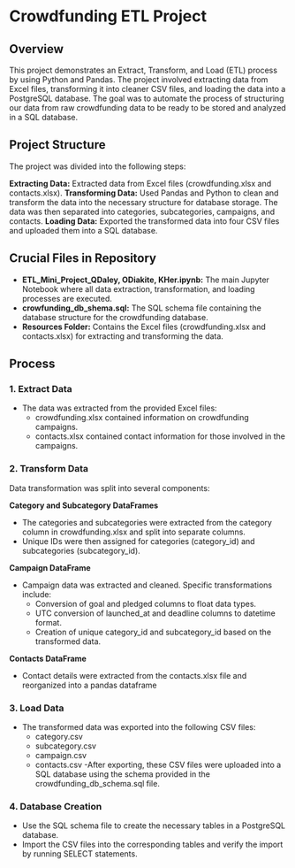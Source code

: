 # Crowdfunding ETL Project

## Overview
This project demonstrates an Extract, Transform, and Load (ETL) process by using Python and Pandas. The project involved extracting data from Excel files, transforming it into cleaner CSV files, and loading the data into a PostgreSQL database. The goal was to automate the process of structuring our data from raw crowdfunding data to be ready to be stored and analyzed in a SQL database.

## Project Structure
The project was divided into the following steps:

**Extracting Data:** Extracted data from Excel files (crowdfunding.xlsx and contacts.xlsx).
**Transforming Data:** Used Pandas and Python to clean and transform the data into the necessary structure for database storage. The data was then separated into categories, subcategories, campaigns, and contacts.
**Loading Data:** Exported the transformed data into four CSV files and uploaded them into a SQL database.

## Crucial Files in Repository
- **ETL_Mini_Project_QDaley, ODiakite, KHer.ipynb:** The main Jupyter Notebook where all data extraction, transformation, and loading processes are executed.
- **crowfunding_db_shema.sql:** The SQL schema file containing the database structure for the crowdfunding database.
- **Resources Folder:** Contains the Excel files (crowdfunding.xlsx and contacts.xlsx) for extracting and transforming the data.

## Process
### 1. Extract Data
- The data was extracted from the provided Excel files:
  - crowdfunding.xlsx contained information on crowdfunding campaigns.
  - contacts.xlsx contained contact information for those involved in the campaigns.
    
### 2. Transform Data
Data transformation was split into several components:

**Category and Subcategory DataFrames**
- The categories and subcategories were extracted from the category column in crowdfunding.xlsx and split into separate columns.
- Unique IDs were then assigned for categories (category_id) and subcategories (subcategory_id).

**Campaign DataFrame**
- Campaign data was extracted and cleaned. Specific transformations include:
  - Conversion of goal and pledged columns to float data types.
  - UTC conversion of launched_at and deadline columns to datetime format.
  - Creation of unique category_id and subcategory_id based on the transformed data.

**Contacts DataFrame**
- Contact details were extracted from the contacts.xlsx file and reorganized into a pandas dataframe 

### 3. Load Data
- The transformed data was exported into the following CSV files:
  - category.csv
  - subcategory.csv
  - campaign.csv
  - contacts.csv
-After exporting, these CSV files were uploaded into a SQL database using the schema provided in the crowdfunding_db_schema.sql file.

### 4. Database Creation
- Use the SQL schema file to create the necessary tables in a PostgreSQL database.
- Import the CSV files into the corresponding tables and verify the import by running SELECT statements.
